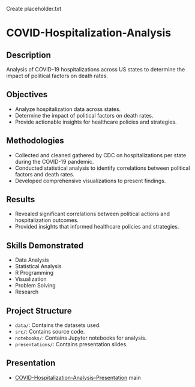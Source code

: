 Create placeholder.txt
# COVID-Hospitalization-Analysis

## Description
Analysis of COVID-19 hospitalizations across US states to determine the impact of political factors on death rates.

## Objectives
- Analyze hospitalization data across states.
- Determine the impact of political factors on death rates.
- Provide actionable insights for healthcare policies and strategies.

## Methodologies
- Collected and cleaned gathered by CDC on hospitalizations per state during the COVID-19 pandemic.
- Conducted statistical analysis to identify correlations between political factors and death rates.
- Developed comprehensive visualizations to present findings.

## Results
- Revealed significant correlations between political actions and hospitalization outcomes.
- Provided insights that informed healthcare policies and strategies.

## Skills Demonstrated
- Data Analysis
- Statistical Analysis
- R Programming
- Visualization
- Problem Solving
- Research

## Project Structure
- `data/`: Contains the datasets used.
- `src/`: Contains source code.
- `notebooks/`: Contains Jupyter notebooks for analysis.
- `presentations/`: Contains presentation slides.

## Presentation
- [COVID-Hospitalization-Analysis-Presentation](presentations/Final%20COVID-19%20Hospitalizations%20Analysis%20Slides.pptx)
 main